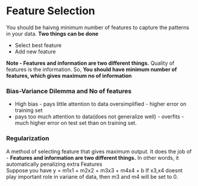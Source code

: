 # Feature Selection
You should be haivng minimum number of features to capture the patterns in your data.
**Two things can be done**
- Select best feature
- Add new feature

**Note - Features and information are two different things.** 
Quality of features is the information. So,
**You should have minimum number of features, which gives maximum no of information**

### Bias-Variance Dilemma and No of features
- High bias - pays little attention to data oversimplified - higher error on training set
- pays too much attention to data(does not generalize well) - overfits - much higher error on test set than on training set.

### Regularization
A method of selecting feature that gives maximum output. It does the job of - **Features and information are two different things.** 
In other words, it automatically penalizing extra Features
<br>
Suppose you have y = m1x1 + m2x2 + m3x3 + m4x4 + b
If x3,x4 doesnt play important role in variane of data, then m3 and m4 will be set to 0.

